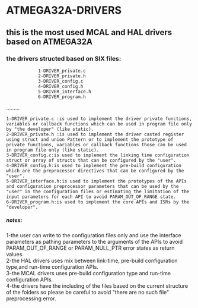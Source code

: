   # ATMEGA32A-DRIVERS
  ## this is the most used MCAL and HAL drivers based on ATMEGA32A
  ### the drivers structed based on SIX files:
                1-DRIVER_private.c
                2-DRIVER_private.h
                3-DRIVER_config.c
                4-DRIVER_config.h
                5-DRIVER_interface.h
                6-DRIVER_program.h
.........

    1-DRIVER_private.c :is used to implement the driver private functions, variables or callback functions which can be used in program file only by "the developer" (like static).
    2-DRIVER_private.h :is used to implement the driver casted register using struct and union Pattern or to implement the prototype of private functions, variables or callback functions those can be used in program file only (like static).
    3-DRIVER_config.c:is used to implement the linking time configuration struct or array of structs that can be configured by the "user".
    4-DRIVER_config.h:is used to implement the pre-build configuration which are the preprocessor directives that can be configured by the "user".
    5-DRIVER_interface.h:is used to implement the prototypes of the APIs and configuration preprocessor parameters that can be used by the "user" in the configuration files or estimating the limitation of the input parameters for each API to avoid PARAM_OUT_OF_RANGE state.
    6-DRIVER_program.h:is used to implement the core APIs and ISRs by the "developer".


##### notes:
 
1-the user can write to the configuration files only and use the interface parameters as pathing parameters to the arguments of the APIs to avoid PARAM_OUT_OF_RANGE or PARAM_NULL_PTR error states as return values.    
2-the HAL drivers uses mix between link-time, pre-build configuration type,and run-time configuration APIs.   
3-the MCAL drivers uses pre-build configuration type and run-time configuration APIs.   
4-the drivers have the including of the files based on the current structure of the folders so please be careful to avoid "there are no such file" preprocessing error.
                     
